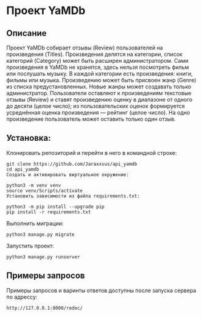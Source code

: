 # Проект YaMDb
## Описание
Проект YaMDb собирает отзывы (Review) пользователей на произведения (Titles). Произведения делятся на категории, список категорий (Category) может быть расширен администратором. Сами произведения в YaMDb не хранятся, здесь нельзя посмотреть фильм или послушать музыку. В каждой категории есть произведения: книги, фильмы или музыка. Произведению может быть присвоен жанр (Genre) из списка предустановленных. Новые жанры может создавать только администратор. Пользователи оставляют к произведениям текстовые отзывы (Review) и ставят произведению оценку в диапазоне от одного до десяти (целое число); из пользовательских оценок формируется усреднённая оценка произведения — рейтинг (целое число). На одно произведение пользователь может оставить только один отзыв.
## Установка:
Клонировать репозиторий и перейти в него в командной строке:
```
git clone https://github.com/Jaraxxsus/api_yamdb
cd api_yamdb
Cоздать и активировать виртуальное окружение:
```
```
python3 -m venv venv
source venv/Scripts/activate
Установить зависимости из файла requirements.txt:
```
```
python3 -m pip install --upgrade pip
pip install -r requirements.txt
```
Выполнить миграции:
```
python3 manage.py migrate
```
Запустить проект:
```
python3 manage.py runserver
```
## Примеры запросов
Примеры запросов и варинты ответов доступны после запуска сервера по адрессу:
```
http://127.0.0.1:8000/redoc/
```